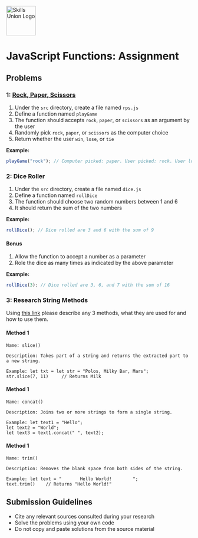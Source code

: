 [<img src="assets/images/su-logo.png" alt="Skills Union Logo" height="80px" />](https://www.skillsunion.com/)

# JavaScript Functions: Assignment

## Problems

### 1: [Rock, Paper, Scissors](https://en.wikipedia.org/wiki/Rock%E2%80%93paper%E2%80%93scissors)

1. Under the `src` directory, create a file named `rps.js`
1. Define a function named `playGame`
1. The function should accepts `rock`, `paper`, or `scissors` as an argument by the user
1. Randomly pick `rock`, `paper`, or `scissors` as the computer choice
1. Return whether the user `win`, `lose`, or `tie`

**Example:**

```js
playGame("rock"); // Computer picked: paper. User picked: rock. User lose.
```

### 2: Dice Roller

1. Under the `src` directory, create a file named `dice.js`
1. Define a function named `rollDice`
1. The function should choose two random numbers between 1 and 6
1. It should return the sum of the two numbers

**Example:**

```js
rollDice(); // Dice rolled are 3 and 6 with the sum of 9
```

#### Bonus

1. Allow the function to accept a number as a parameter
1. Role the dice as many times as indicated by the above parameter

**Example:**

```js
rollDice(3); // Dice rolled are 3, 6, and 7 with the sum of 16
```

### 3: Research String Methods

Using [this link](https://www.w3schools.com/js/js_string_methods.asp) please describe any 3 methods, what they are used for and how to use them.

#### Method 1

```
Name: slice()

Description: Takes part of a string and returns the extracted part to a new string.

Example: let txt = let str = "Polos, Milky Bar, Mars";
str.slice(7, 11)     // Returns Milk
```

#### Method 1

```
Name: concat()

Description: Joins two or more strings to form a single string.

Example: let text1 = "Hello";
let text2 = "World";
let text3 = text1.concat(" ", text2);
```

#### Method 1

```
Name: trim()

Description: Removes the blank space from both sides of the string.

Example: let text = "       Hello World!        ";
text.trim()    // Returns "Hello World!"
```

## Submission Guidelines

- Cite any relevant sources consulted during your research
- Solve the problems using your own code
- Do not copy and paste solutions from the source material
